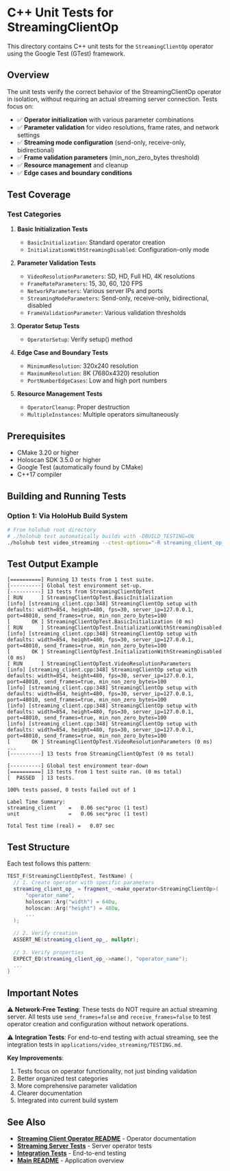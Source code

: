 # C++ Unit Tests for StreamingClientOp

This directory contains C++ unit tests for the `StreamingClientOp` operator using the Google Test (GTest) framework.

## Overview

The unit tests verify the correct behavior of the StreamingClientOp operator in isolation, without requiring an actual streaming server connection. Tests focus on:

- ✅ **Operator initialization** with various parameter combinations
- ✅ **Parameter validation** for video resolutions, frame rates, and network settings
- ✅ **Streaming mode configuration** (send-only, receive-only, bidirectional)
- ✅ **Frame validation parameters** (min_non_zero_bytes threshold)
- ✅ **Resource management** and cleanup
- ✅ **Edge cases and boundary conditions**

## Test Coverage

### Test Categories

1. **Basic Initialization Tests**
   - `BasicInitialization`: Standard operator creation
   - `InitializationWithStreamingDisabled`: Configuration-only mode

2. **Parameter Validation Tests**
   - `VideoResolutionParameters`: SD, HD, Full HD, 4K resolutions
   - `FrameRateParameters`: 15, 30, 60, 120 FPS
   - `NetworkParameters`: Various server IPs and ports
   - `StreamingModeParameters`: Send-only, receive-only, bidirectional, disabled
   - `FrameValidationParameter`: Various validation thresholds

3. **Operator Setup Tests**
   - `OperatorSetup`: Verify setup() method

4. **Edge Case and Boundary Tests**
   - `MinimumResolution`: 320x240 resolution
   - `MaximumResolution`: 8K (7680x4320) resolution
   - `PortNumberEdgeCases`: Low and high port numbers

5. **Resource Management Tests**
   - `OperatorCleanup`: Proper destruction
   - `MultipleInstances`: Multiple operators simultaneously

## Prerequisites

- CMake 3.20 or higher
- Holoscan SDK 3.5.0 or higher
- Google Test (automatically found by CMake)
- C++17 compiler

## Building and Running Tests

### Option 1: Via HoloHub Build System

```bash
# From holohub root directory
# ./holohub test automatically builds with -DBUILD_TESTING=ON
./holohub test video_streaming --ctest-options="-R streaming_client_op_unit_tests -VV"
```

## Test Output Example

```
[==========] Running 13 tests from 1 test suite.
[----------] Global test environment set-up.
[----------] 13 tests from StreamingClientOpTest
[ RUN      ] StreamingClientOpTest.BasicInitialization
[info] [streaming_client.cpp:348] StreamingClientOp setup with defaults: width=854, height=480, fps=30, server_ip=127.0.0.1, port=48010, send_frames=true, min_non_zero_bytes=100
[       OK ] StreamingClientOpTest.BasicInitialization (0 ms)
[ RUN      ] StreamingClientOpTest.InitializationWithStreamingDisabled
[info] [streaming_client.cpp:348] StreamingClientOp setup with defaults: width=854, height=480, fps=30, server_ip=127.0.0.1, port=48010, send_frames=true, min_non_zero_bytes=100
[       OK ] StreamingClientOpTest.InitializationWithStreamingDisabled (0 ms)
[ RUN      ] StreamingClientOpTest.VideoResolutionParameters
[info] [streaming_client.cpp:348] StreamingClientOp setup with defaults: width=854, height=480, fps=30, server_ip=127.0.0.1, port=48010, send_frames=true, min_non_zero_bytes=100
[info] [streaming_client.cpp:348] StreamingClientOp setup with defaults: width=854, height=480, fps=30, server_ip=127.0.0.1, port=48010, send_frames=true, min_non_zero_bytes=100
[info] [streaming_client.cpp:348] StreamingClientOp setup with defaults: width=854, height=480, fps=30, server_ip=127.0.0.1, port=48010, send_frames=true, min_non_zero_bytes=100
[info] [streaming_client.cpp:348] StreamingClientOp setup with defaults: width=854, height=480, fps=30, server_ip=127.0.0.1, port=48010, send_frames=true, min_non_zero_bytes=100
[       OK ] StreamingClientOpTest.VideoResolutionParameters (0 ms)
...
[----------] 13 tests from StreamingClientOpTest (0 ms total)

[----------] Global test environment tear-down
[==========] 13 tests from 1 test suite ran. (0 ms total)
[  PASSED  ] 13 tests.

100% tests passed, 0 tests failed out of 1

Label Time Summary:
streaming_client    =   0.06 sec*proc (1 test)
unit                =   0.06 sec*proc (1 test)

Total Test time (real) =   0.07 sec
```

## Test Structure

Each test follows this pattern:

```cpp
TEST_F(StreamingClientOpTest, TestName) {
  // 1. Create operator with specific parameters
  streaming_client_op_ = fragment_->make_operator<StreamingClientOp>(
      "operator_name",
      holoscan::Arg("width") = 640u,
      holoscan::Arg("height") = 480u,
      ...
  );

  // 2. Verify creation
  ASSERT_NE(streaming_client_op_, nullptr);
  
  // 3. Verify properties
  EXPECT_EQ(streaming_client_op_->name(), "operator_name");
  ...
}
```

## Important Notes

⚠️ **Network-Free Testing**: These tests do NOT require an actual streaming server. All tests use `send_frames=false` and `receive_frames=false` to test operator creation and configuration without network operations.

⚠️ **Integration Tests**: For end-to-end testing with actual streaming, see the integration tests in `applications/video_streaming/TESTING.md`.


**Key Improvements**:
1. Tests focus on operator functionality, not just binding validation
2. Better organized test categories
3. More comprehensive parameter validation
4. Clearer documentation
5. Integrated into current build system

## See Also

- **[Streaming Client Operator README](../README.md)** - Operator documentation
- **[Streaming Server Tests](../../streaming_server_enhanced/tests/README.md)** - Server operator tests  
- **[Integration Tests](../../../../applications/video_streaming/TESTING.md)** - End-to-end testing
- **[Main README](../../../../applications/video_streaming/README.md)** - Application overview
